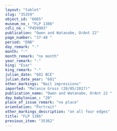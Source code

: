 ```yaml
---
layout: "tablet"
slug: "35359"
object_id: "6065"
museum_no_: "FLP 1386"
cdli_no_: "P459903"
publication: "Owen and Watanabe, OrAnt 22"
page_number: "37-48 "
period: "ENB"
day_remark: "-"
month: "-"
month_remark: "no month"
year_remark: "-"
king: "Esar"
king_remark: "-"
julian_date: "681 BCE"
julian_date_year: "681"
other_markings: "Nail impressions"
imported: "Melanie Gross (20/05/2017)"
publication_name: "Owen and Watanabe, OrAnt 22 "
day_babylonian_: "20"
place_of_issue_remark: "no place"
orientation: "Portrait"
other_markings_description: "on all four edges"
title: "FLP 1386"
previous_item: "35362"
---
```

